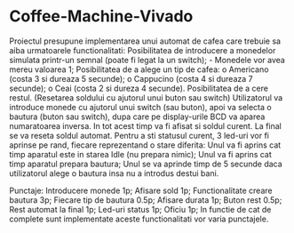 # Coffee-Machine-Vivado

Proiectul presupune implementarea unui automat de cafea care trebuie sa aiba urmatoarele functionalitati:
    Posibilitatea de introducere a monedelor simulata printr-un semnal (poate fi legat la un switch);
            - Monedele vor avea mereu valoarea 1;
    Posibilitatea de a alege un tip de cafea:
            o Americano (costa 3 si dureaza 5 secunde);
            o Cappucino (costa 4 si dureaza 7 secunde);
            o Ceai (costa 2 si dureza 4 secunde).
    Posibilitatea de a cere restul. (Resetarea soldului cu ajutorul unui buton sau switch)
Utilizatorul va introduce monede cu ajutorul unui switch (sau buton), apoi va selecta o bautura (buton sau switch), dupa care pe display-urile BCD va aparea numaratoarea inversa. In tot acest timp va fi afisat si soldul curent. La final se va reseta soldul automat.
Pentru a sti statusul curent, 3 led-uri vor fi aprinse pe rand, fiecare reprezentand o stare diferita:
      Unul va fi aprins cat timp aparatul este in starea Idle (nu prepara nimic);
      Unul va fi aprins cat timp aparatul prepara bautura;
      Unul se va aprinde timp de 5 secunde daca utilizatorul alege o bautura insa nu a introdus destui bani.

Punctaje:
  Introducere monede 1p;
  Afisare sold 1p;
  Functionalitate creare bautura 3p;
  Fiecare tip de bautura 0.5p;
  Afisare durata 1p;
  Buton rest 0.5p;
  Rest automat la final 1p;
  Led-uri status 1p;
  Oficiu 1p;
In functie de cat de complete sunt implementate aceste functionalitati vor varia punctajele.
